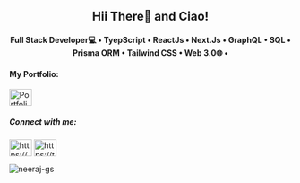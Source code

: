 <h2 align="center">Hii There👋 and Ciao!</h2>


<h4 align="center">Full Stack Developer💻 • TyepScript • ReactJs • Next.Js • GraphQL • SQL • Prisma ORM • Tailwind CSS • Web 3.0🌐 •</h4>

<h4 align="left">My Portfolio:</h4>
<p align="left">
  <a href="https://neeraj-gs-portfolio.vercel.app/" target="_blank">
    <img align="center" height="30" width="40" alt="Portfolio Website" src="https://github.com/neeraj-gs/neeraj-gs/assets/132639448/cad560fb-11e1-4417-9127-e94a07a13091" />
  </a>
</p>

<h5 align="left">Connect with me:</h5>
<p align="left">
  <a href="https://linkedin.com/in/neeraj-gs/" target="_blank"><img align="center" src="https://raw.githubusercontent.com/rahuldkjain/github-profile-readme-generator/master/src/images/icons/Social/linked-in-alt.svg"   alt="https://www.linkedin.com/in/neeraj-gs/" height="30" width="40" /></a>
  <a href="https://twitter.com/neeraj_gs_05" target="_blank"><img align="center" src="https://raw.githubusercontent.com/rahuldkjain/github-profile-readme-generator/master/src/images/icons/Social/twitter.svg" alt="https://twitter.com/neeraj_gs_05" height="30" width="40" /></a>
</p>
<p align="left"> <img src="https://komarev.com/ghpvc/?username=neeraj-gs&label=ProfileViews&color=0e75b6&style=flat" alt="neeraj-gs" /> </p>





